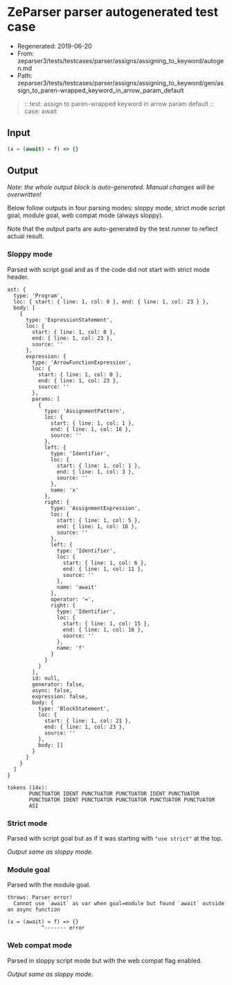 # ZeParser parser autogenerated test case

- Regenerated: 2019-06-20
- From: zeparser3/tests/testcases/parser/assigns/assigning_to_keyword/autogen.md
- Path: zeparser3/tests/testcases/parser/assigns/assigning_to_keyword/gen/assign_to_paren-wrapped_keyword_in_arrow_param_default

> :: test: assign to paren-wrapped keyword in arrow param default
> :: case: await

## Input


`````js
(x = (await) = f) => {}
`````

## Output

_Note: the whole output block is auto-generated. Manual changes will be overwritten!_

Below follow outputs in four parsing modes: sloppy mode, strict mode script goal, module goal, web compat mode (always sloppy).

Note that the output parts are auto-generated by the test runner to reflect actual result.

### Sloppy mode

Parsed with script goal and as if the code did not start with strict mode header.

`````
ast: {
  type: 'Program',
  loc: { start: { line: 1, col: 0 }, end: { line: 1, col: 23 } },
  body: [
    {
      type: 'ExpressionStatement',
      loc: {
        start: { line: 1, col: 0 },
        end: { line: 1, col: 23 },
        source: ''
      },
      expression: {
        type: 'ArrowFunctionExpression',
        loc: {
          start: { line: 1, col: 0 },
          end: { line: 1, col: 23 },
          source: ''
        },
        params: [
          {
            type: 'AssignmentPattern',
            loc: {
              start: { line: 1, col: 1 },
              end: { line: 1, col: 16 },
              source: ''
            },
            left: {
              type: 'Identifier',
              loc: {
                start: { line: 1, col: 1 },
                end: { line: 1, col: 3 },
                source: ''
              },
              name: 'x'
            },
            right: {
              type: 'AssignmentExpression',
              loc: {
                start: { line: 1, col: 5 },
                end: { line: 1, col: 16 },
                source: ''
              },
              left: {
                type: 'Identifier',
                loc: {
                  start: { line: 1, col: 6 },
                  end: { line: 1, col: 11 },
                  source: ''
                },
                name: 'await'
              },
              operator: '=',
              right: {
                type: 'Identifier',
                loc: {
                  start: { line: 1, col: 15 },
                  end: { line: 1, col: 16 },
                  source: ''
                },
                name: 'f'
              }
            }
          }
        ],
        id: null,
        generator: false,
        async: false,
        expression: false,
        body: {
          type: 'BlockStatement',
          loc: {
            start: { line: 1, col: 21 },
            end: { line: 1, col: 23 },
            source: ''
          },
          body: []
        }
      }
    }
  ]
}

tokens (14x):
       PUNCTUATOR IDENT PUNCTUATOR PUNCTUATOR IDENT PUNCTUATOR
       PUNCTUATOR IDENT PUNCTUATOR PUNCTUATOR PUNCTUATOR PUNCTUATOR
       ASI
`````

### Strict mode

Parsed with script goal but as if it was starting with `"use strict"` at the top.

_Output same as sloppy mode._

### Module goal

Parsed with the module goal.

`````
throws: Parser error!
  Cannot use `await` as var when goal=module but found `await` outside an async function

(x = (await) = f) => {}
           ^------- error
`````


### Web compat mode

Parsed in sloppy script mode but with the web compat flag enabled.

_Output same as sloppy mode._
